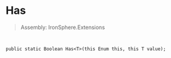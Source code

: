 ﻿

# Has

> Assembly: IronSphere.Extensions



```


public static Boolean Has<T>(this Enum this, this T value);
```